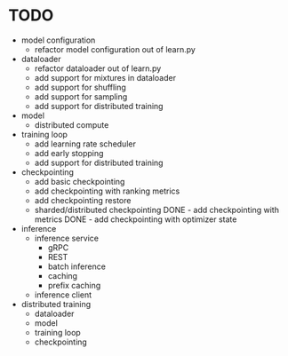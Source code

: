 # TODO

- model configuration
  - refactor model configuration out of learn.py
- dataloader
  - refactor dataloader out of learn.py
  - add support for mixtures in dataloader
  - add support for shuffling
  - add support for sampling
  - add support for distributed training
- model
  - distributed compute
- training loop
  - add learning rate scheduler
  - add early stopping
  - add support for distributed training
- checkpointing
  - add basic checkpointing
  - add checkpointing with ranking metrics
  - add checkpointing restore
  - sharded/distributed checkpointing
  DONE - add checkpointing with metrics
  DONE - add checkpointing with optimizer state
- inference
  - inference service
    - gRPC
    - REST
    - batch inference
    - caching
    - prefix caching
  - inference client
- distributed training
  - dataloader
  - model
  - training loop
  - checkpointing
  